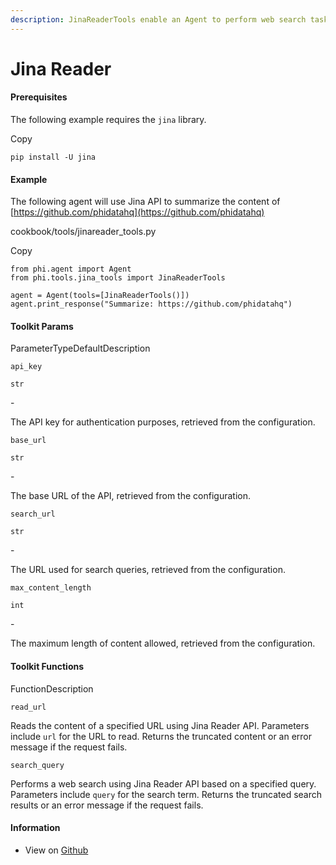 ```yaml
---
description: JinaReaderTools enable an Agent to perform web search tasks using Jina.
---
```


# Jina Reader

#### Prerequisites <a href="#prerequisites" id="prerequisites"></a>

The following example requires the `jina` library.

Copy

```
pip install -U jina
```

#### [​](https://docs.phidata.com/tools/jina_reader#example)Example <a href="#example" id="example"></a>

The following agent will use Jina API to summarize the content of [https://github.com/phidatahq](https://github.com/phidatahq)

cookbook/tools/jinareader\_tools.py

Copy

```
from phi.agent import Agent
from phi.tools.jina_tools import JinaReaderTools

agent = Agent(tools=[JinaReaderTools()])
agent.print_response("Summarize: https://github.com/phidatahq")
```

#### [​](https://docs.phidata.com/tools/jina_reader#toolkit-params)Toolkit Params <a href="#toolkit-params" id="toolkit-params"></a>

ParameterTypeDefaultDescription

`api_key`

`str`

\-

The API key for authentication purposes, retrieved from the configuration.

`base_url`

`str`

\-

The base URL of the API, retrieved from the configuration.

`search_url`

`str`

\-

The URL used for search queries, retrieved from the configuration.

`max_content_length`

`int`

\-

The maximum length of content allowed, retrieved from the configuration.

#### [​](https://docs.phidata.com/tools/jina_reader#toolkit-functions)Toolkit Functions <a href="#toolkit-functions" id="toolkit-functions"></a>

FunctionDescription

`read_url`

Reads the content of a specified URL using Jina Reader API. Parameters include `url` for the URL to read. Returns the truncated content or an error message if the request fails.

`search_query`

Performs a web search using Jina Reader API based on a specified query. Parameters include `query` for the search term. Returns the truncated search results or an error message if the request fails.

#### [​](https://docs.phidata.com/tools/jina_reader#information)Information <a href="#information" id="information"></a>

* View on [Github](https://github.com/phidatahq/phidata/blob/main/phi/tools/jina_tools.py)
